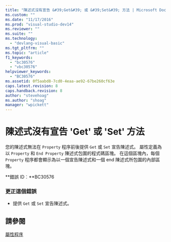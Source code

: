 ```yaml
---
title: "陳述式沒有宣告 &#39;Get&#39; 或 &#39;Set&#39; 方法 | Microsoft Docs"
ms.custom: ""
ms.date: "11/17/2016"
ms.prod: "visual-studio-dev14"
ms.reviewer: ""
ms.suite: ""
ms.technology: 
  - "devlang-visual-basic"
ms.tgt_pltfrm: ""
ms.topic: "article"
f1_keywords: 
  - "bc30576"
  - "vbc30576"
helpviewer_keywords: 
  - "BC30576"
ms.assetid: 0f5aabd8-7cd0-4eaa-ae92-67be260cf63e
caps.latest.revision: 8
caps.handback.revision: 8
author: "stevehoag"
ms.author: "shoag"
manager: "wpickett"
---
```

# 陳述式沒有宣告 &#39;Get&#39; 或 &#39;Set&#39; 方法
您的陳述式無法在 `Property` 程序前後提供 `Get` 或 `Set` 宣告陳述式。 屬性定義為以 `Property` 和 `End Property` 陳述式包圍的程式碼區塊。 在這個區塊內，每個 `Property` 程序都會顯示為以一個宣告陳述式和一個 end 陳述式所包圍的內部區塊。  
  
 **錯誤 ID︰**BC30576  
  
### 更正這個錯誤  
  
-   提供 `Get` 或 `Set` 宣告陳述式。  
  
## 請參閱  
 [屬性程序](/dotnet/visual-basic/programming-guide/language-features/procedures/property-procedures)